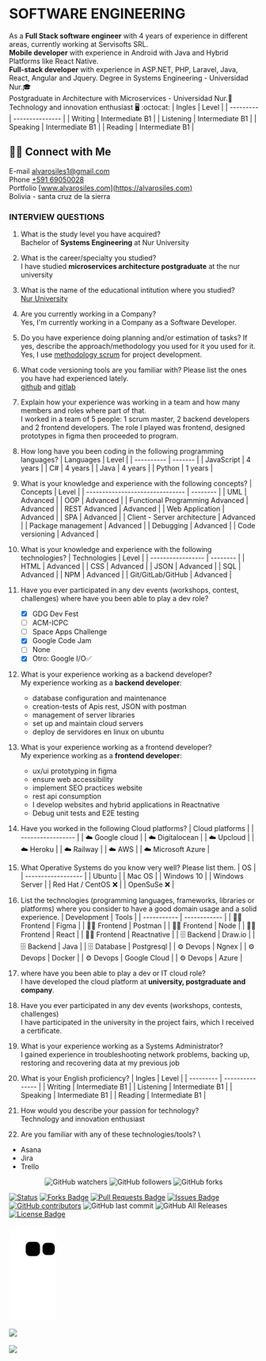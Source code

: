 # SOFTWARE ENGINEERING
<!-- * * * -->
As a **Full Stack software engineer** with 4 years of experience in different areas, currently working at Servisofts SRL.\
**Mobile developer** with experience in Android with Java and Hybrid Platforms like React Native.\
**Full-stack developer** with experience in ASP.NET, PHP, Laravel, Java, React, Angular and Jquery.
Degree in Systems Engineering - Universidad Nur.🎓\
Postgraduate in Architecture with Microservices - Universidad Nur.🥇\
Technology and innovation enthusiast 🖥️ :octocat:
| Ingles    | Level           |
| --------- | --------------- |
| Writing   | Intermediate B1 |
| Listening | Intermediate B1 |
| Speaking  | Intermediate B1 |
| Reading   | Intermediate B1 |




## 🤝🏻 Connect with Me

E-mail alvarosiles1@gmail.com \
Phone [+591 69050028](https://api.whatsapp.com/send?phone=59169050028&text=Hola,%20Alvaro%20vi%20repositorio%20GitHub%20y%20quiero%20preguntarle…) \
Portfolio [www.alvarosiles.com](https://alvarosiles.com) \
Bolivia - santa cruz de la sierra

### INTERVIEW QUESTIONS

1. What is the study level you have acquired? \
   Bachelor of **Systems Engineering** at Nur University

2. What is the career/specialty you studied? \
   I have studied **microservices architecture postgraduate** at the nur university

3. What is the name of the educational intitution where you studied? \
   [Nur University](https://www.nur.edu)

4. Are you currently working in a Company? \
   Yes, I'm currently working in a Company as a Software Developer.

5. Do you have experience doing planning and/or estimation of tasks? If yes, describe the approach/methodology you used for it you used for it. \
   Yes, I use [methodology scrum](https://www.wrike.com/project-management-guide/faq/what-is-scrum-in-agile) for project development.

6. What code versioning tools are you familiar with? Please list the ones you have had experienced lately. \
   [github](https://github.com/alvarosiles11) and [gitlab](https://gitlab.com/alvarosiles11)

7. Explain how your experience was working in a team and how many members and roles where part of that. \
   I worked in a team of 5 people: 1 scrum master, 2 backend developers and 2 frontend developers. The role I played was frontend, designed prototypes in figma then proceeded to program.

8. How long have you been coding in the following programming languages?
   | Languages  | Level   |
   | ---------- | ------- |
   | JavaScript | 4 years |
   | C#         | 4 years |
   | Java       | 4 years |
   | Python     | 1 years |

9. What is your knowledge and experience with the following concepts?
   | Concepts                        | Level    |
   | ------------------------------- | -------- |
   | UML                             | Advanced |
   | OOP                             | Advanced |
   | Functional Programming Advanced | Advanced |
   | REST Advanced                   | Advanced |
   | Web Application                 | Advanced |
   | SPA                             | Advanced |
   | Client - Server architecture    | Advanced |
   | Package management              | Advanced |
   | Debugging                       | Advanced |
   | Code versioning                 | Advanced |

10. What is your knowledge and experience with the following technologies?
    | Technologies      | Level    |
    | ----------------- | -------- |
    | HTML              | Advanced |
    | CSS               | Advanced |
    | JSON              | Advanced |
    | SQL               | Advanced |
    | NPM               | Advanced |
    | Git/GitLab/GitHub | Advanced |

11. Have you ever participated in any dev events (workshops, contest, challenges) where have you been able to play a dev role?

    - [x] GDG Dev Fest
    - [ ] ACM-ICPC
    - [ ] Space Apps Challenge
    - [x] Google Code Jam
    - [ ] None
    - [x] Otro: Google I/O✅

12. What is your experience working as a backend developer? \
    My experience working as a **backend developer**:

    - database configuration and maintenance
    - creation-tests of Apis rest, JSON with postman
    - management of server libraries
    - set up and maintain cloud servers
    - deploy de servidores en linux on ubuntu

13. What is your experience working as a frontend developer? \
    My experience working as a **frontend developer**:

    - ux/ui prototyping in figma
    - ensure web accessibility
    - implement SEO practices website
    - rest api consumption
    - I develop websites and hybrid applications in Reactnative
    - Debug unit tests and E2E testing

14. Have you worked in the following Cloud platforms?
    | Cloud platforms   |
    | ----------------- |
    | ☁️ Google cloud    |
    | ☁️ Digitalocean    |
    | ☁️ Upcloud         |
    | ☁️ Heroku          |
    | ☁️ Railway         |
    | ☁️ AWS             |
    | ☁️ Microsoft Azure |

15. What Operative Systems do you know very well? Please list them.
    | OS                 |
    | ------------------ |
    | Ubuntu             |
    | Mac OS             |
    | Windows 10         |
    | Windows Server     |
    | Red Hat / CentOS ❌ |
    | OpenSuSe ❌         |

16. List the technologies (programming languages, frameworks, libraries or platforms) where you consider to have a good domain usage and a solid experience.
    | Development | Tools        |
    | ----------- | ------------ |
    | 👨‍💻 Frontend  | Figma        |
    | 👨‍💻 Frontend  | Postman      |
    | 👨‍💻 Frontend  | Node         |
    | 👨‍💻 Frontend  | React        |
    | 👨‍💻 Frontend  | Reactnative  |
    | 🗄️ Backend   | Draw.io      |
    | 🗄️ Backend   | Java         |
    | 🗄️ Database  | Postgresql   |
    | ⚙️ Devops    | Ngnex        |
    | ⚙️ Devops    | Docker       |
    | ⚙️ Devops    | Google Cloud |
    | ⚙️ Devops    | Azure        |

17. where have you been able to play a dev or IT cloud role? \
    I have developed the cloud platform at **university, postgraduate and company**.

18. Have you ever participated in any dev events (workshops, contests, challenges) \
    I have participated in the university in the project fairs, which I received a certificate.

19. What is your experience working as a Systems Administrator? \
    I gained experience in troubleshooting network problems, backing up, restoring and recovering data at my previous job

20. What is your English proficiency?
    | Ingles    | Level           |
    | --------- | --------------- |
    | Writing   | Intermediate B1 |
    | Listening | Intermediate B1 |
    | Speaking  | Intermediate B1 |
    | Reading   | Intermediate B1 |

21. How would you describe your passion for technology? \
    Technology and innovation enthusiast
22. Are you familiar with any of these technologies/tools? \

- Asana
- Jira
- Trello

<p align="center">
<img alt="GitHub watchers" src="https://img.shields.io/github/watchers/alvarosiles11/alvarosiles11?style=social"> <img alt="GitHub followers" src="https://img.shields.io/github/followers/alvarosiles11?style=social"> <img alt="GitHub forks" src="https://img.shields.io/github/forks/alvarosiles11/alvarosiles11?style=social">
</p>

[![Status](https://img.shields.io/badge/status-active-success.svg)]() <a href="https://github.com/alvarosiles11/alvarosiles11/network/members"><img src="https://img.shields.io/github/forks/alvarosiles11/alvarosiles11" alt="Forks Badge"/></a> <a href="https://github.com/alvarosiles11/alvarosiles11/pulls"><img src="https://img.shields.io/github/issues-pr/alvarosiles11/alvarosiles11" alt="Pull Requests Badge"/></a> <a href="https://github.com/alvarosiles11/alvarosiles11/issues"><img src="https://img.shields.io/github/issues/alvarosiles11/alvarosiles11" alt="Issues Badge"/></a> <a href="https://github.com/alvarosiles11/alvarosiles11/graphs/contributors"><img alt="GitHub contributors" src="https://img.shields.io/github/contributors/alvarosiles11/alvarosiles11?color=2b9348"></a> ![GitHub last commit](https://img.shields.io/github/last-commit/alvarosiles11/alvarosiles11) ![GitHub All Releases](https://img.shields.io/github/downloads/alvarosiles11/alvarosiles11/total) <a href="https://github.com/alvarosiles11/alvarosiles11/blob/main/LICENSE"><img src="https://img.shields.io/github/license/alvarosiles11/alvarosiles11?color=2b9348" alt="License Badge"/></a>

![Image text](https://raw.githubusercontent.com/alvarosiles11/alvarosiles11/output/github-contribution-grid-snake.svg)

![](https://komarev.com/ghpvc/?username=alvarosiles11&label=PROFILE+VIEWS)

<img src="https://profile-counter.glitch.me/alvarosiles11/count.svg" />

<!-- El Gerente del Proyecto Es responsable de la planificación del proyecto, de mantener el proyecto dentro del presupuesto, y de la solución de problemas
El Administrador de sistemas Un administrador de cuentas cultiva la relación con el cliente
El sistema en que la aplicación  Se arman los servidores, se instala el sistema operativo, un servidor web, PHP, una base de datos y cualquier software adicional que se requiera. Incluso antes de que el proyecto se haya terminado, un administrador del sistema puede tener que construir los entornos de desarrollo y ambientes de prueba. Más adelante en el proyecto, se ocupara de mantener los sistemas operando.
El Administrador de Código varios de los desarrolladores están trabajando en conjunto, el código que escriben deben integrarse en algún momento
El Capacitador El Capacitador relaciona las soluciones que se han creado con el usuario final
QUALITY ASSURANCE (QA) Aunque cuando hablamos de Tester y Quality Assurance (AQ) como lo mismo, uno y otro perfil pueden tener diferencias notables. “Un tester se encarga de encontrar fallos, pero un QA no sólo los encuentra, sino que ayuda a prevenirlos”. Por tanto, un QA se asegura de la calidad del software durante todas sus fases, no sólo en la fase de pruebas como un tester. Podría decirse que es una evolución de éste al que se le han añadido tareas con el fin de asegurar la calidad global del proyecto y del producto o servicio resultante. 
TESTER Se encargará de asegurar que los requisitos definidos por el arquitecto de software se cumplen en la implementación del producto o servicio realizada por los desarrolladores y/o programadores -->





